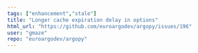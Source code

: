 ```yaml
---
tags: ["enhancement","stale"]
title: "Longer cache expiration delay in options"
html_url: "https://github.com/euroargodev/argopy/issues/196"
user: "gmaze"
repo: "euroargodev/argopy"
---
```


